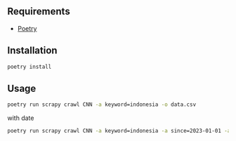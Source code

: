 ## Requirements
- [Poetry](https://python-poetry.org/)

## Installation
```bash
poetry install
```

## Usage
```bash
poetry run scrapy crawl CNN -a keyword=indonesia -o data.csv
```

with date

```bash
poetry run scrapy crawl CNN -a keyword=indonesia -a since=2023-01-01 -a until=2023-01-31 -o data.csv
```